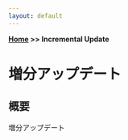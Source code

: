 ```yaml
---
layout: default
---
```


**[Home](https://planepaper.github.io/ko/) >> Incremental Update**

# 増分アップデート

## 概要
増分アップデート

